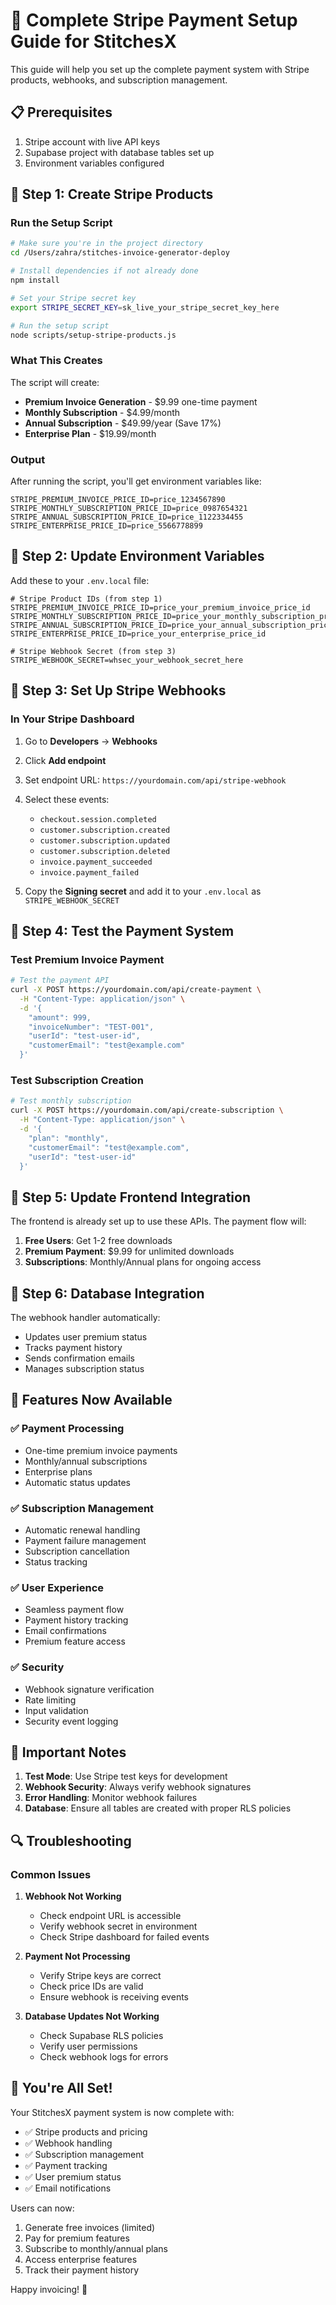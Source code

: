 # 🚀 Complete Stripe Payment Setup Guide for StitchesX

This guide will help you set up the complete payment system with Stripe products, webhooks, and subscription management.

## 📋 Prerequisites

1. Stripe account with live API keys
2. Supabase project with database tables set up
3. Environment variables configured

## 🔧 Step 1: Create Stripe Products

### Run the Setup Script

```bash
# Make sure you're in the project directory
cd /Users/zahra/stitches-invoice-generator-deploy

# Install dependencies if not already done
npm install

# Set your Stripe secret key
export STRIPE_SECRET_KEY=sk_live_your_stripe_secret_key_here

# Run the setup script
node scripts/setup-stripe-products.js
```

### What This Creates

The script will create:
- **Premium Invoice Generation** - $9.99 one-time payment
- **Monthly Subscription** - $4.99/month
- **Annual Subscription** - $49.99/year (Save 17%)
- **Enterprise Plan** - $19.99/month

### Output

After running the script, you'll get environment variables like:
```
STRIPE_PREMIUM_INVOICE_PRICE_ID=price_1234567890
STRIPE_MONTHLY_SUBSCRIPTION_PRICE_ID=price_0987654321
STRIPE_ANNUAL_SUBSCRIPTION_PRICE_ID=price_1122334455
STRIPE_ENTERPRISE_PRICE_ID=price_5566778899
```

## 🔧 Step 2: Update Environment Variables

Add these to your `.env.local` file:

```env
# Stripe Product IDs (from step 1)
STRIPE_PREMIUM_INVOICE_PRICE_ID=price_your_premium_invoice_price_id
STRIPE_MONTHLY_SUBSCRIPTION_PRICE_ID=price_your_monthly_subscription_price_id
STRIPE_ANNUAL_SUBSCRIPTION_PRICE_ID=price_your_annual_subscription_price_id
STRIPE_ENTERPRISE_PRICE_ID=price_your_enterprise_price_id

# Stripe Webhook Secret (from step 3)
STRIPE_WEBHOOK_SECRET=whsec_your_webhook_secret_here
```

## 🔧 Step 3: Set Up Stripe Webhooks

### In Your Stripe Dashboard

1. Go to **Developers** → **Webhooks**
2. Click **Add endpoint**
3. Set endpoint URL: `https://yourdomain.com/api/stripe-webhook`
4. Select these events:
   - `checkout.session.completed`
   - `customer.subscription.created`
   - `customer.subscription.updated`
   - `customer.subscription.deleted`
   - `invoice.payment_succeeded`
   - `invoice.payment_failed`

5. Copy the **Signing secret** and add it to your `.env.local` as `STRIPE_WEBHOOK_SECRET`

## 🔧 Step 4: Test the Payment System

### Test Premium Invoice Payment

```bash
# Test the payment API
curl -X POST https://yourdomain.com/api/create-payment \
  -H "Content-Type: application/json" \
  -d '{
    "amount": 999,
    "invoiceNumber": "TEST-001",
    "userId": "test-user-id",
    "customerEmail": "test@example.com"
  }'
```

### Test Subscription Creation

```bash
# Test monthly subscription
curl -X POST https://yourdomain.com/api/create-subscription \
  -H "Content-Type: application/json" \
  -d '{
    "plan": "monthly",
    "customerEmail": "test@example.com",
    "userId": "test-user-id"
  }'
```

## 🔧 Step 5: Update Frontend Integration

The frontend is already set up to use these APIs. The payment flow will:

1. **Free Users**: Get 1-2 free downloads
2. **Premium Payment**: $9.99 for unlimited downloads
3. **Subscriptions**: Monthly/Annual plans for ongoing access

## 🔧 Step 6: Database Integration

The webhook handler automatically:
- Updates user premium status
- Tracks payment history
- Sends confirmation emails
- Manages subscription status

## 🎯 Features Now Available

### ✅ Payment Processing
- One-time premium invoice payments
- Monthly/annual subscriptions
- Enterprise plans
- Automatic status updates

### ✅ Subscription Management
- Automatic renewal handling
- Payment failure management
- Subscription cancellation
- Status tracking

### ✅ User Experience
- Seamless payment flow
- Payment history tracking
- Email confirmations
- Premium feature access

### ✅ Security
- Webhook signature verification
- Rate limiting
- Input validation
- Security event logging

## 🚨 Important Notes

1. **Test Mode**: Use Stripe test keys for development
2. **Webhook Security**: Always verify webhook signatures
3. **Error Handling**: Monitor webhook failures
4. **Database**: Ensure all tables are created with proper RLS policies

## 🔍 Troubleshooting

### Common Issues

1. **Webhook Not Working**
   - Check endpoint URL is accessible
   - Verify webhook secret in environment
   - Check Stripe dashboard for failed events

2. **Payment Not Processing**
   - Verify Stripe keys are correct
   - Check price IDs are valid
   - Ensure webhook is receiving events

3. **Database Updates Not Working**
   - Check Supabase RLS policies
   - Verify user permissions
   - Check webhook logs for errors

## 🎉 You're All Set!

Your StitchesX payment system is now complete with:
- ✅ Stripe products and pricing
- ✅ Webhook handling
- ✅ Subscription management
- ✅ Payment tracking
- ✅ User premium status
- ✅ Email notifications

Users can now:
1. Generate free invoices (limited)
2. Pay for premium features
3. Subscribe to monthly/annual plans
4. Access enterprise features
5. Track their payment history

Happy invoicing! 🚀

